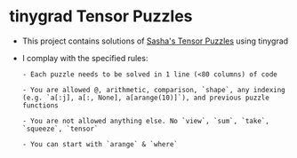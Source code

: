 # tinygrad Tensor Puzzles

- This project contains solutions of [Sasha's Tensor Puzzles](https://github.com/srush/Tensor-Puzzles) using tinygrad

- I complay with the specified rules:

  ```
  - Each puzzle needs to be solved in 1 line (<80 columns) of code

  - You are allowed @, arithmetic, comparison, `shape`, any indexing (e.g. `a[:j], a[:, None], a[arange(10)]`), and previous puzzle functions

  - You are not allowed anything else. No `view`, `sum`, `take`, `squeeze`, `tensor`

  - You can start with `arange` & `where`
  ```
